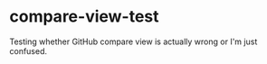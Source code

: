 compare-view-test
=================

Testing whether GitHub compare view is actually wrong or I'm just confused.
